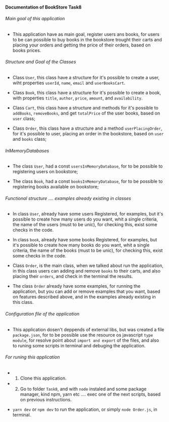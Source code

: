 #### Documentation of BookStore Task8

###### Main goal of this application

- This application have as main goal, register users ans books, for users to be can possible to buy books in the bookstore trought their carts and placing your orders and getting the price of their orders, based on books prices.

###### Structure and Goal of the Classes

- Class `User`, this class have a structure for it's possible to create a user, wiht properties `userId`, `name`, `email` and `userBooksCart`.

- Class `Book`, this class have a structure for it's possible to create a book, with properties `title`, `author`, `price`, `amount`, and `availability`.

- Class `Cart`, this class have a structure and methods for it's possible to `addBooks`, `removeBooks`, and get `totalPrice` of the user books, based on `user` class;

- Class `Order`, this class have a structure and a method `userPlacingOrder`, for it's possible to user, placing an order in the bookstore, based on `user` and `books` class; 

###### InMemoryDatabases

- The class `User`, had a const `usersInMemoryDatabase`, for to be possible to registering users on bookstore;

- The class `Book`, had a const `booksInMemoryDatabase`, for to be possible to registering books available on bookstore;

###### Functional structure .... examples already existing in classes

- In class `User`, already have some users Registered, for examples, but it's possible to create how many users do you want, whit a single criteria, the name of the users (must to be unic), for checking this, exist some checks in the code.

- In class `book`, already have some books Registered, for examples, but it's possible to create how many books do you want, whit a single criteria, the name of the books (must to be unic), for checking this, exist some checks in the code.

- Class `Order`, is the main class, when we talked about run the application, in this class users can adding and remove `books` to their carts, and also placing their `orders`, and check in the terminal the results.

- The class `Order` already have some examples, for running the application, but you can add or remove examples that you want, based on features described above, and in the examples already existing in this class.

###### Configuration file of the application

- This application dosen't deppends of external libs, but was created a file `package.json`, for to be possible use the resource os javascript `type module`, for resolve point about `import and export` of the files, and also to runing some scripts in terminal and debuging the application.

###### For runing this application

- 1. Clone this application.

- 2. Go to folder `Task8`, and with `node` instaled and some package manager, kind npm, yarn etc .... exec one of the next scripts, based on previous instructions.

- `yarn dev` or `npm dev` to run the application, or simply `node Order.js`, in terminal.